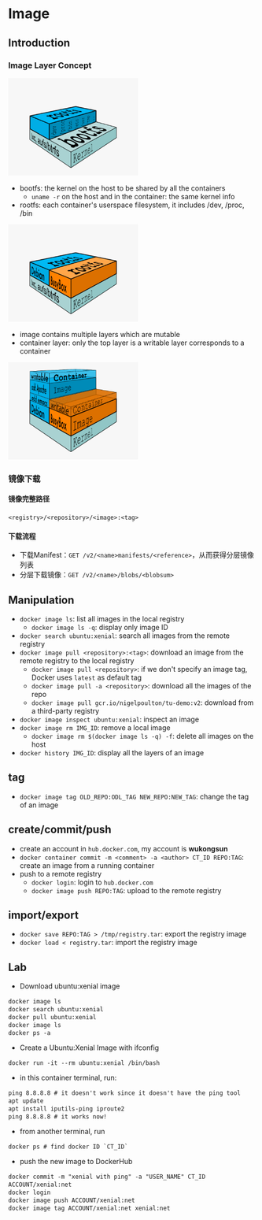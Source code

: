# Image

## Introduction

### Image Layer Concept

<img src="figures/image-kernel-0609074.png" alt="Image Kernel Architecture" style="zoom:33%;" />

- bootfs: the kernel on the host to be shared by all the containers
  - `uname -r` on the host and in the container: the same kernel info
- rootfs: each container's userspace filesystem, it includes /dev, /proc, /bin

<img src="figures/image-multi-containers-0609074.png" alt="Multiple Containers upon the same kernel" style="zoom:33%;" /> 

- image contains multiple layers which are mutable
- container layer: only the top layer is a writable layer corresponds to a container 

<img src="figures/image-multiple-layers-0609074.png" alt="Image Multiple Layer" style="zoom:33%;" />

### 镜像下载

#### 镜像完整路径

``<registry>/<repository>/<image>:<tag>``

#### 下载流程
- 下载Manifest：`GET /v2/<name>manifests/<reference>`，从而获得分层镜像列表
- 分层下载镜像：`GET /v2/<name>/blobs/<blobsum>`


## Manipulation
- `docker image ls`: list all images in the local registry
  - `docker image ls -q`: display only image ID 
- `docker search ubuntu:xenial`: search all images from the remote registry
- `docker image pull <repository>:<tag>`: download an image from the remote registry to the local registry
  - `docker image pull <repository>`: if we don't specify an image tag, Docker uses `latest` as default tag
  - `docker image pull -a <repository>`: download all the images of the repo  
  - `docker image pull gcr.io/nigelpoulton/tu-demo:v2`: download from a third-party registry
- `docker image inspect ubuntu:xenial`: inspect an image
- `docker image rm IMG_ID`: remove a local image
  - `docker image rm $(docker image ls -q) -f`: delete all images on the host
- `docker history IMG_ID`: display all the layers of an image


## tag
- `docker image tag OLD_REPO:ODL_TAG NEW_REPO:NEW_TAG`: change the tag of an image


## create/commit/push
- create an account in `hub.docker.com`, my account is **wukongsun**
- `docker container commit -m <comment> -a <author> CT_ID REPO:TAG`: create an image from a running container
- push to a remote registry
  - `docker login`: login to `hub.docker.com`
  - `docker image push REPO:TAG`: upload to the remote registry 


## import/export
- `docker save REPO:TAG > /tmp/registry.tar`: export the registry image
- `docker load < registry.tar`: import the registry image


## Lab

- Download ubuntu:xenial image

```shell
docker image ls
docker search ubuntu:xenial
docker pull ubuntu:xenial
docker image ls
docker ps -a
```

- Create a Ubuntu:Xenial Image with ifconfig

```shell
docker run -it --rm ubuntu:xenial /bin/bash
```
- in this container terminal, run:
```shell
ping 8.8.8.8 # it doesn't work since it doesn't have the ping tool
apt update
apt install iputils-ping iproute2
ping 8.8.8.8 # it works now!
```
- from another terminal, run
```shell
docker ps # find docker ID `CT_ID`
```
  - push the new image to DockerHub
```shell
docker commit -m "xenial with ping" -a "USER_NAME" CT_ID ACCOUNT/xenial:net
docker login
docker image push ACCOUNT/xenial:net
docker image tag ACCOUNT/xenial:net xenial:net
```

